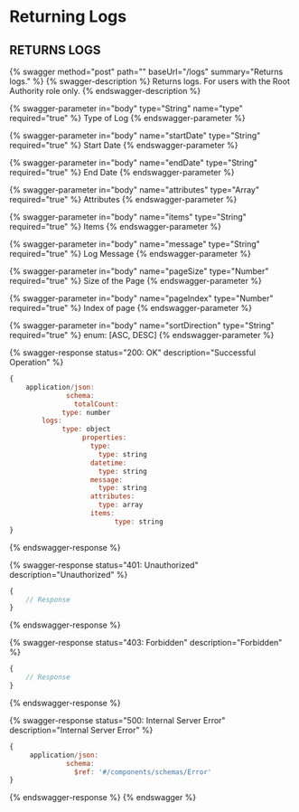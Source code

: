 # Returning Logs

## RETURNS LOGS

{% swagger method="post" path="" baseUrl="/logs" summary="Returns logs." %}
{% swagger-description %}
Returns logs. For users with the Root Authority role only.
{% endswagger-description %}

{% swagger-parameter in="body" type="String" name="type" required="true" %}
Type of Log
{% endswagger-parameter %}

{% swagger-parameter in="body" name="startDate" type="String" required="true" %}
Start Date
{% endswagger-parameter %}

{% swagger-parameter in="body" name="endDate" type="String" required="true" %}
End Date
{% endswagger-parameter %}

{% swagger-parameter in="body" name="attributes" type="Array" required="true" %}
Attributes
{% endswagger-parameter %}

{% swagger-parameter in="body" name="items" type="String" required="true" %}
Items
{% endswagger-parameter %}

{% swagger-parameter in="body" name="message" type="String" required="true" %}
Log Message
{% endswagger-parameter %}

{% swagger-parameter in="body" name="pageSize" type="Number" required="true" %}
Size of the Page
{% endswagger-parameter %}

{% swagger-parameter in="body" name="pageIndex" type="Number" required="true" %}
Index of page
{% endswagger-parameter %}

{% swagger-parameter in="body" name="sortDirection" type="String" required="true" %}
enum: [ASC, DESC]
{% endswagger-parameter %}

{% swagger-response status="200: OK" description="Successful Operation" %}

```javascript
{
    application/json:
              schema:
                totalCount:
			 type: number
		logs:
			 type: object
			      properties:
					type:
					  type: string
					datetime:
					  type: string
					message:
					  type: string
					attributes:
					  type: array
					items:
				          type: string
}
```

{% endswagger-response %}

{% swagger-response status="401: Unauthorized" description="Unauthorized" %}

```javascript
{
    // Response
}
```

{% endswagger-response %}

{% swagger-response status="403: Forbidden" description="Forbidden" %}

```javascript
{
    // Response
}
```

{% endswagger-response %}

{% swagger-response status="500: Internal Server Error" description="Internal Server Error" %}

```javascript
{
     application/json:
              schema:
                $ref: '#/components/schemas/Error'
}
```

{% endswagger-response %}
{% endswagger %}
